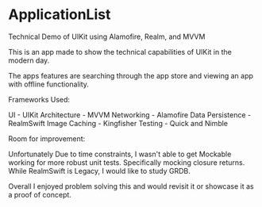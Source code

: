 # ApplicationList

Technical Demo of UIKit using Alamofire, Realm, and MVVM

This is an app made to show the technical capabilities of UIKit in the modern day.

The apps features are searching through the app store and viewing an app with offline functionality.

Frameworks Used:

UI - UIKit
Architecture - MVVM
Networking - Alamofire
Data Persistence - RealmSwift
Image Caching - Kingfisher
Testing - Quick and Nimble

Room for improvement:

Unfortunately Due to time constraints, I wasn't able to get Mockable working for more robust unit tests. Specifically mocking closure returns.
While RealmSwift is Legacy, I would like to study GRDB.

Overall I enjoyed problem solving this and would revisit it or showcase it as a proof of concept.
